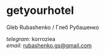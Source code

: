 # getyourhotel

Gleb Rubashenko / Глеб Рубашенко

<i>telegram:</i> korroziea<br>
<i>email:</i> rubashenko.gs@gmail.com

